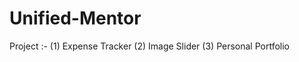 # Unified-Mentor
Project :- (1) Expense Tracker
          (2) Image Slider
          (3) Personal Portfolio
